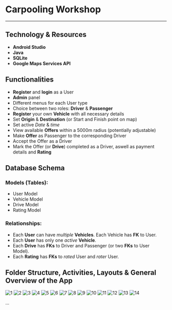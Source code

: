 # Carpooling Workshop

---

## Technology & Resources

- **Android Studio**
- **Java**
- **SQLite**
- **Google Maps Services API**



## Functionalities

- **Register** and **login** as a User
- **Admin** panel
- Different menus for each User type
- Choice between two roles: **Driver** & **Passenger**
- **Register** your own **Vehicle** with all necessary details
- Set **Origin** & **Destination** (or Start and Finish point on map)
- Set active *Date* & *time*
- View available **Offers** within a 5000m radius (potentially adjustable)
- Make **Offer** as Passenger to the corresponding Driver
- Accept the Offer as a Driver
- Mark the Offer (or **Drive**) completed as a Driver, aswell as payment details and **Rating**

## Database Schema

### Models (Tables):

- User Model
- Vehicle Model
- Drive Model
- Rating Model

### Relationships:

- Each **User** can have *multiple* **Vehicles**. Each Vehicle has **FK** to User.
- Each **User** has only one *active* **Vehicle**.
- Each **Drive** has **FKs** to Driver and Passenger (or two **FKs** to User Model).
- Each **Rating** has **FKs** to *rated* User and *rater* User.

## Folder Structure, Activities, Layouts & General Overview of the App

![1](/readme_assets/images/1.png)
![2](/readme_assets/images/2.png)
![3](/readme_assets/images/3.png)
![4](/readme_assets/images/4.png)
![5](/readme_assets/images/5.png)
![6](/readme_assets/images/6.png)
![7](/readme_assets/images/7.png)
![8](/readme_assets/images/8.png)
![9](/readme_assets/images/9.png)
![10](/readme_assets/images/10.png)
![11](/readme_assets/images/11.png)
![12](/readme_assets/images/12.png)
![13](/readme_assets/images/13.png)
![14](/readme_assets/images/14.png)

...